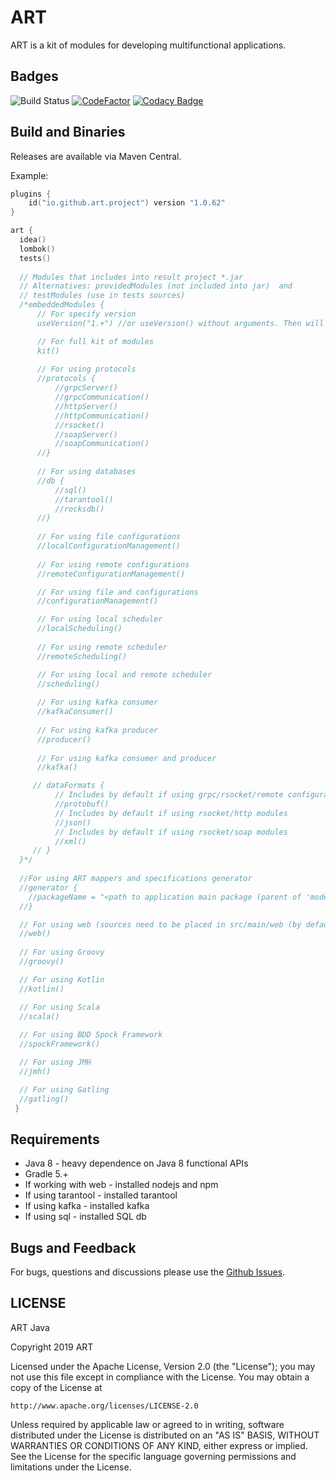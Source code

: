 # ART

ART is a kit of modules for developing multifunctional applications.

## Badges
![Build Status](https://travis-ci.com/art-community/ART.svg)
[![CodeFactor](https://www.codefactor.io/repository/github/art-community/art/badge)](https://www.codefactor.io/repository/github/art-community/art)
[![Codacy Badge](https://api.codacy.com/project/badge/Grade/3a5d459c173a4109b2d039c8f7cd3cce)](https://app.codacy.com/app/antonbashir/ART?utm_source=github.com&utm_medium=referral&utm_content=art-community/ART&utm_campaign=Badge_Grade_Dashboard)

## Build and Binaries
Releases are available via Maven Central.

Example:

```kotlin
plugins {
    id("io.github.art.project") version "1.0.62"
}

art {
  idea()
  lombok()
  tests()
  
  // Modules that includes into result project *.jar 
  // Alternatives: providedModules (not included into jar)  and 
  // testModules (use in tests sources)
  /*embeddedModules {
      // For specify version
      useVersion("1.+") //or useVersion() without arguments. Then will be used "1.+" version as default

      // For full kit of modules 
      kit()    
    
      // For using protocols
      //protocols {
          //grpcServer()
          //grpcCommunication()
          //httpServer()
          //httpCommunication()
          //rsocket()
          //soapServer()
          //soapCommunication()
      //}
      
      // For using databases
      //db {
          //sql()
          //tarantool()
          //rocksdb()
      //}   
      
      // For using file configurations
      //localConfigurationManagement()
      
      // For using remote configurations    
      //remoteConfigurationManagement()

      // For using file and configurations    
      //configurationManagement()

      // For using local scheduler
      //localScheduling()
      
      // For using remote scheduler
      //remoteScheduling()

      // For using local and remote scheduler
      //scheduling()
      
      // For using kafka consumer
      //kafkaConsumer()            
      
      // For using kafka producer
      //producer()            
      
      // For using kafka consumer and producer
      //kafka()            

     // dataFormats {
          // Includes by default if using grpc/rsocket/remote configuration modules
          //protobuf()
          // Includes by default if using rsocket/http modules
          //json()
          // Includes by default if using rsocket/soap modules
          //xml()
     // }            
  }*/  
    
  //For using ART mappers and specifications generator
  //generator {
    //packageName = "<path to application main package (parent of 'model' and/or 'service' packages)>"
  //}

  // For using web (sources need to be placed in src/main/web (by default) 
  //web()
  
  // For using Groovy 
  //groovy()

  // For using Kotlin 
  //kotlin()

  // For using Scala 
  //scala()
  
  // For using BDD Spock Framework  
  //spockFramework()

  // For using JMH  
  //jmh()

  // For using Gatling  
  //gatling()
 }
```
## Requirements

- Java 8 - heavy dependence on Java 8 functional APIs
- Gradle 5.+
- If working with web - installed nodejs and npm
- If using tarantool - installed tarantool
- If using kafka - installed kafka
- If using sql - installed SQL db

## Bugs and Feedback

For bugs, questions and discussions please use the [Github Issues](https://github.com/art-community/art/issues).

## LICENSE

ART Java

Copyright 2019 ART

Licensed under the Apache License, Version 2.0 (the "License");
you may not use this file except in compliance with the License.
You may obtain a copy of the License at

    http://www.apache.org/licenses/LICENSE-2.0

Unless required by applicable law or agreed to in writing, software
distributed under the License is distributed on an "AS IS" BASIS,
WITHOUT WARRANTIES OR CONDITIONS OF ANY KIND, either express or implied.
See the License for the specific language governing permissions and
limitations under the License.
